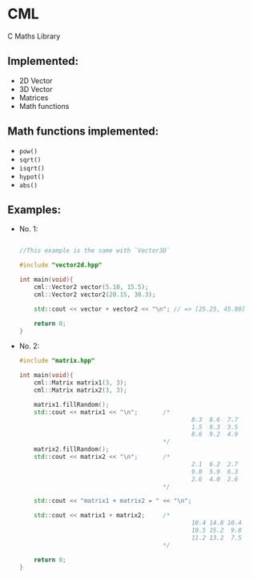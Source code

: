 # CML
C Maths Library


## Implemented:
* 2D Vector
* 3D Vector
* Matrices
* Math functions


## Math functions implemented:
 * `pow()`
 * `sqrt()`
 * `isqrt()`
 * `hypot()`
 * `abs()`


## Examples:
* No. 1:
    ```c++

    //This example is the same with `Vector3D`

    #include "vector2d.hpp"

    int main(void){
        cml::Vector2 vector(5.10, 15.5);
        cml::Vector2 vector2(20.15, 30.3);

        std::cout << vector + vector2 << "\n"; // => [25.25, 45.80]

        return 0;
    }

    ```

* No. 2:
    ```c++
    #include "matrix.hpp"

    int main(void){
        cml::Matrix matrix1(3, 3);
        cml::Matrix matrix2(3, 3);

        matrix1.fillRandom();
        std::cout << matrix1 << "\n";       /* 
                                                    8.3  8.6  7.7
                                                    1.5  9.3  3.5
                                                    8.6  9.2  4.9
                                            */
        matrix2.fillRandom();
        std::cout << matrix2 << "\n";       /*
                                                    2.1  6.2  2.7
                                                    9.0  5.9  6.3
                                                    2.6  4.0  2.6
                                            */

        std::cout << "matrix1 + matrix2 = " << "\n";

        std::cout << matrix1 + matrix2;     /*
                                                    10.4 14.8 10.4
                                                    10.5 15.2  9.8
                                                    11.2 13.2  7.5
                                            */

        return 0;
    }

    ```